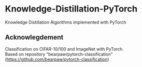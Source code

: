 # Knowledge-Distillation-PyTorch
Knowledge Distillation Algorithms implemented with PyTorch
## Acknowlegdement
Classification on CIFAR-10/100 and ImageNet with PyTorch.\
Based on repository "bearpaw/pytorch-classification" (https://github.com/bearpaw/pytorch-classification)
